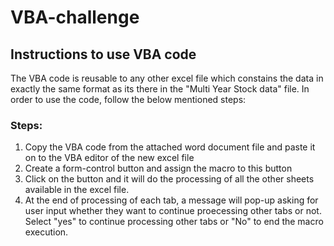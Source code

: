 # VBA-challenge

## Instructions to use VBA code
The VBA code is reusable to any other excel file which constains the data in exactly the same format as its there in the "Multi Year Stock data" file. In order to use the code, follow the below mentioned steps:
### Steps:
1. Copy the VBA code from the attached word document file and paste it on to the VBA editor of the new excel file
2. Create a form-control button and assign the macro to this button
3. Click on the button and it will do the processing of all the other sheets available in the excel file.
4. At the end of processing of each tab, a message will pop-up asking for user input whether they want to continue proecessing other tabs or not. Select "yes" to continue processing other tabs or "No" to end the macro execution.
